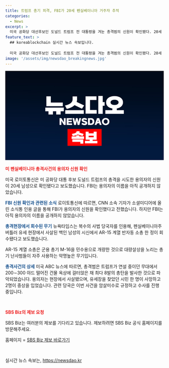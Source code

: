 ```yaml
---
title: 트럼프 총기 피격, FBI가 20세 펜실베이니아 거주자 추적
categories:
  - News
excerpt: >
  미국 공화당 대선후보인 도널드 트럼프 전 대통령을 겨눈 총격범의 신원이 확인됐다. 20세 남성으로 밝혀졌으며, FBI는 신원을 확인했지만 이름은 아직 공개하지 않았다. 사살된 남성의 시신에서 AR-15 계열 반자동 소총이 발견되었고, 총격은 트럼프가 연설 중이던 무대에서 발생했다. 총격범은 사망하였고, 사람 하나가 사망하고 둘은 중상을 입었으며, 당국은 이를 암살미수로 규정하고 수사 중이다. SBS Biz는 여러분의 제보를 기다리고 있다. [자세히 보기] (링크: https://url.kr/9pghjn)
feature_text: >
  ## koreablockchain 실시간 뉴스 속보입니다.

  미국 공화당 대선후보인 도널드 트럼프 전 대통령을 겨눈 총격범의 신원이 확인됐다. 20세 남성으로 밝혀졌으며, FBI는 신원을 확인했지만 이름은 아직 공개하지 않았다. 사살된 남성의 시신에서 AR-15 계열 반자동 소총이 발견되었고, 총격은 트럼프가 연설 중이던 무대에서 발생했다. 총격범은 사망하였고, 사람 하나가 사망하고 둘은 중상을 입었으며, 당국은 이를 암살미수로 규정하고 수사 중이다. SBS Biz는 여러분의 제보를 기다리고 있다. [자세히 보기] (링크: https://url.kr/9pghjn)
image: '/assets/img/newsdao_breakingnews.jpg'
---
```


<p><img src="/assets/img/newsdao_breakingnews.jpg" alt="koreablockchain 속보" /></p>

<p><b><span style="color: #ee2323;">미 펜실베이니아 총격사건의 용의자 신원 확인</span></b></p>

<p>미국 로이토통신은 미 공화당 대통 후보 도널드 트럼프의 총격을 시도한 용의자의 신원이 20세 남성으로 확인됐다고 보도했습니다. FBI는 용의자의 이름을 아직 공개하지 않았습니다.</p>

<p><b><span style="color: #1a5490;">FBI 신원 확인과 관련된 소식</span></b>
로이토통신에 따르면, CNN 소속 기자가 소셜미디어에 올린 소식통 인용 글을 통해 FBI가 용의자의 신원을 확인했다고 전했습니다. 하지만 FBI는 아직 용의자의 이름을 공개하지 않았습니다.</p>

<p><b><span style="color: #1a5490;">총격현장에서 회수된 무기</span></b>
뉴욕타임스는 복수의 사법 당국자를 인용해, 펜실베이니아주 버틀러 유세 현장에서 사살된 백인 남성의 시신에서 AR-15 계열 반자동 소총 한 정이 회수됐다고 보도했습니다. </p>

<p>AR-15 계열 소총은 군용 총기 M-16을 민수용으로 개량한 것으로 대량살상을 노리는 총기 난사범들이 자주 사용하는 악명높은 무기입니다.</p>

<p><b><span style="color: #1a5490;">총격사건의 상세</span></b>
미국 ABC 뉴스에 따르면, 총격범은 트럼프가 연설 중이던 무대에서 200∼300 야드 떨어진 건물 옥상에 걸터앉은 채 최다 8발의 총탄을 발사한 것으로 파악되었습니다. 용의자는 현장에서 사살됐으며, 유세장을 찾았던 시민 한 명이 사망하고 2명이 중상을 입었습니다. 관련 당국은 이번 사건을 암살미수로 규정하고 수사를 진행 중입니다.</p>

<p data-ke-size="size16">&nbsp;</p>

<p><b><span style="color: #ee2323;">SBS Biz의 제보 요청</span></b></p>

<p>SBS Biz는 여러분의 제보를 기다리고 있습니다. 제보하려면 SBS Biz 공식 홈페이지를 방문해주세요.</p>

<p>홈페이지 = <a href="https://url.kr/9pghjn">SBS Biz 제보 바로가기</a></p>

<p data-ke-size="size16">&nbsp;</p>
실시간 뉴스 속보는, <a href="https://newsdao.kr" rel="dofollow">https://newsdao.kr</a>


